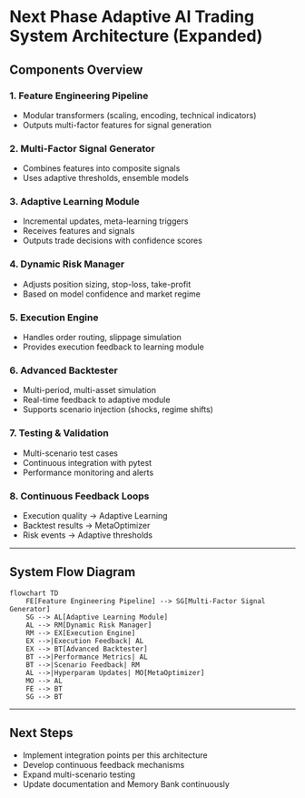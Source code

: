 # Next Phase Adaptive AI Trading System Architecture (Expanded)

## Components Overview

### 1. Feature Engineering Pipeline
- Modular transformers (scaling, encoding, technical indicators)
- Outputs multi-factor features for signal generation

### 2. Multi-Factor Signal Generator
- Combines features into composite signals
- Uses adaptive thresholds, ensemble models

### 3. Adaptive Learning Module
- Incremental updates, meta-learning triggers
- Receives features and signals
- Outputs trade decisions with confidence scores

### 4. Dynamic Risk Manager
- Adjusts position sizing, stop-loss, take-profit
- Based on model confidence and market regime

### 5. Execution Engine
- Handles order routing, slippage simulation
- Provides execution feedback to learning module

### 6. Advanced Backtester
- Multi-period, multi-asset simulation
- Real-time feedback to adaptive module
- Supports scenario injection (shocks, regime shifts)

### 7. Testing & Validation
- Multi-scenario test cases
- Continuous integration with pytest
- Performance monitoring and alerts

### 8. Continuous Feedback Loops
- Execution quality → Adaptive Learning
- Backtest results → MetaOptimizer
- Risk events → Adaptive thresholds

---

## System Flow Diagram

```mermaid
flowchart TD
    FE[Feature Engineering Pipeline] --> SG[Multi-Factor Signal Generator]
    SG --> AL[Adaptive Learning Module]
    AL --> RM[Dynamic Risk Manager]
    RM --> EX[Execution Engine]
    EX -->|Execution Feedback| AL
    EX --> BT[Advanced Backtester]
    BT -->|Performance Metrics| AL
    BT -->|Scenario Feedback| RM
    AL -->|Hyperparam Updates| MO[MetaOptimizer]
    MO --> AL
    FE --> BT
    SG --> BT
```

---

## Next Steps
- Implement integration points per this architecture
- Develop continuous feedback mechanisms
- Expand multi-scenario testing
- Update documentation and Memory Bank continuously